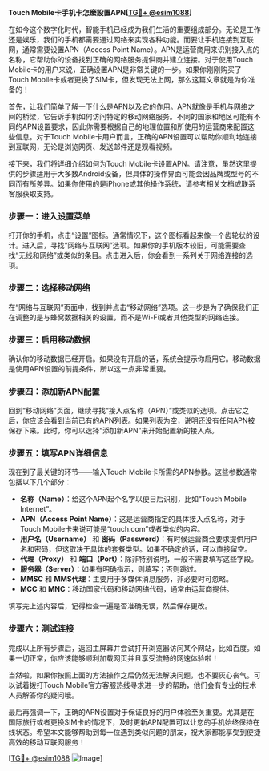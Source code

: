 **Touch Mobile卡手机卡怎麽設置APN[[TG💪+ @esim1088](https://t.me/s/esim1088)]**

在如今这个数字化时代，智能手机已经成为我们生活的重要组成部分。无论是工作还是娱乐，我们的手机都需要通过网络来实现各种功能。而要让手机连接到互联网，通常需要设置APN（Access Point Name）。APN是运营商用来识别接入点的名称，它帮助你的设备找到正确的网络服务提供商并建立连接。对于使用Touch Mobile卡的用户来说，正确设置APN是非常关键的一步。如果你刚刚购买了Touch Mobile卡或者更换了SIM卡，但发现无法上网，那么这篇文章就是为你准备的！

首先，让我们简单了解一下什么是APN以及它的作用。APN就像是手机与网络之间的桥梁，它告诉手机如何访问特定的移动网络服务。不同的国家和地区可能有不同的APN设置要求，因此你需要根据自己的地理位置和所使用的运营商来配置这些信息。对于Touch Mobile卡用户而言，正确的APN设置可以帮助你顺利地连接到互联网，无论是浏览网页、发送邮件还是观看视频。

接下来，我们将详细介绍如何为Touch Mobile卡设置APN。请注意，虽然这里提供的步骤适用于大多数Android设备，但具体的操作界面可能会因品牌或型号的不同而有所差异。如果你使用的是iPhone或其他操作系统，请参考相关文档或联系客服获取支持。

### 步骤一：进入设置菜单

打开你的手机，点击“设置”图标。通常情况下，这个图标看起来像一个齿轮状的设计。进入后，寻找“网络与互联网”选项。如果你的手机版本较旧，可能需要查找“无线和网络”或类似的条目。点击进入后，你会看到一系列关于网络连接的选项。

### 步骤二：选择移动网络

在“网络与互联网”页面中，找到并点击“移动网络”选项。这一步是为了确保我们正在调整的是与蜂窝数据相关的设置，而不是Wi-Fi或者其他类型的网络连接。

### 步骤三：启用移动数据

确认你的移动数据已经开启。如果没有开启的话，系统会提示你启用它。移动数据是使用APN设置的前提条件，所以这一点非常重要。

### 步骤四：添加新APN配置

回到“移动网络”页面，继续寻找“接入点名称（APN）”或类似的选项。点击它之后，你应该会看到当前已有的APN列表。如果列表为空，说明还没有任何APN被保存下来。此时，你可以选择“添加新APN”来开始配置新的接入点。

### 步骤五：填写APN详细信息

现在到了最关键的环节——输入Touch Mobile卡所需的APN参数。这些参数通常包括以下几个部分：

- **名称（Name）**：给这个APN起个名字以便日后识别，比如“Touch Mobile Internet”。
- **APN（Access Point Name）**：这是运营商指定的具体接入点名称，对于Touch Mobile卡来说可能是“touch.com”或者类似的内容。
- **用户名（Username）** 和 **密码（Password）**：有时候运营商会要求提供用户名和密码，但这取决于具体的套餐类型。如果不确定的话，可以直接留空。
- **代理（Proxy）** 和 **端口（Port）**：除非特别说明，一般不需要填写这些字段。
- **服务器（Server）**：如果有明确指示，则填写；否则跳过。
- **MMSC** 和 **MMS代理**：主要用于多媒体消息服务，非必要时可忽略。
- **MCC** 和 **MNC**：移动国家代码和移动网络代码，通常由运营商提供。

填写完上述内容后，记得检查一遍是否准确无误，然后保存更改。

### 步骤六：测试连接

完成以上所有步骤后，返回主屏幕并尝试打开浏览器访问某个网站，比如百度。如果一切正常，你应该能够顺利加载网页并且享受流畅的网速体验啦！

当然啦，如果你按照上面的方法操作之后仍然无法解决问题，也不要灰心丧气。可以试着拨打Touch Mobile官方客服热线寻求进一步的帮助，他们会有专业的技术人员解答你的疑问哦。

最后再强调一下，正确的APN设置对于保证良好的用户体验至关重要。尤其是在国际旅行或者更换SIM卡的情况下，及时更新APN配置可以让您的手机始终保持在线状态。希望本文能够帮助到每一位遇到类似问题的朋友，祝大家都能享受到便捷高效的移动互联网服务！

[[TG💪+ @esim1088](https://t.me/s/esim1088) ![Image](https://i.postimg.cc/4NQfJmqS/Snipaste-2025-05-13-00-14-12.png)]